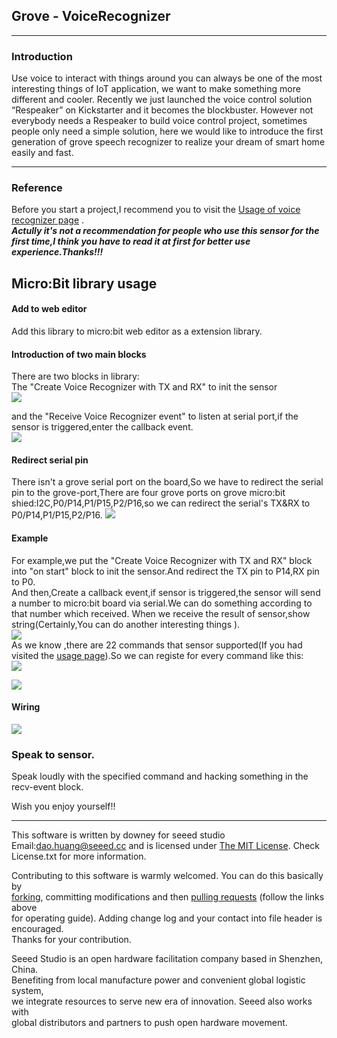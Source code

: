 ## Grove - VoiceRecognizer
***
### Introduction 
Use voice to interact with things around you can always be one of the most interesting things of IoT application, we want to make something more different and cooler. Recently we just launched the voice control solution “Respeaker” on Kickstarter and it becomes the blockbuster. However not everybody needs a Respeaker to build voice control project, sometimes people only need a simple solution, here we would like to introduce the first generation of grove speech recognizer to realize your dream of smart home easily and fast.
***  
### <span id="jump">Reference</span>  
Before you start a project,I recommend you to visit the [Usage of voice recognizer page](http://wiki.seeedstudio.com/Grove-Speech_Recognizer/)  .   
***Actully it's not a recommendation  for people who use this sensor for the first time,I think you have to read it at  first for better use experience.Thanks!!!***



## Micro:Bit library usage  
#### Add to web editor
Add this library to micro:bit web editor as a extension library.
#### Introduction of two main blocks
There are two blocks in library:  
The "Create Voice Recognizer with TX and RX"  to init the sensor  
![](https://user-images.githubusercontent.com/30164980/47712676-4a422a00-dc73-11e8-893a-2ea7e8d42856.png)  


and the "Receive Voice Recognizer event"  to listen at serial port,if the sensor is triggered,enter the callback event.   
![](https://user-images.githubusercontent.com/30164980/47712697-5b8b3680-dc73-11e8-9edc-ba021fedf18b.png)  
 
#### Redirect serial pin
There isn't a grove serial port on the board,So we have to redirect the serial pin to the grove-port,There are four grove ports on grove micro:bit shied:I2C,P0/P14,P1/P15,P2/P16,so we can redirect the serial's TX&RX to P0/P14,P1/P15,P2/P16.
![](https://user-images.githubusercontent.com/30164980/47713406-2a136a80-dc75-11e8-9cb1-dbb3253e05cf.png)  
#### Example  
For example,we put the "Create Voice Recognizer with TX and RX" block into "on start" block to init the sensor.And redirect the TX pin to P14,RX pin to P0.  
And then,Create a callback event,if sensor is triggered,the sensor will send a number to micro:bit board via serial.We can do something according to that number which received.
When we receive the result of sensor,show string(Certainly,You can do another interesting things ).    
![](https://user-images.githubusercontent.com/30164980/47713294-e9b3ec80-dc74-11e8-9593-4ede364a75dd.png)  
As we know ,there are 22 commands that sensor supported(If you had visited the [usage page](#jump)).So we can registe for every command like this:  
![](https://user-images.githubusercontent.com/30164980/47713368-16680400-dc75-11e8-865a-d981ffc7dfb9.png)  

![](https://user-images.githubusercontent.com/30164980/47714694-875ceb00-dc78-11e8-84f5-55af1c2facad.png)  

#### Wiring  
![](https://user-images.githubusercontent.com/30164980/47714151-0b15d800-dc77-11e8-92a8-a9acc67282be.png)  

### Speak to sensor.
Speak loudly  with the specified command and hacking something in the recv-event block.

Wish you enjoy yourself!!


***
This software is written by downey  for seeed studio<br>
Email:dao.huang@seeed.cc
and is licensed under [The MIT License](http://opensource.org/licenses/mit-license.php). Check License.txt for more information.<br>

Contributing to this software is warmly welcomed. You can do this basically by<br>
[forking](https://help.github.com/articles/fork-a-repo), committing modifications and then [pulling requests](https://help.github.com/articles/using-pull-requests) (follow the links above<br>
for operating guide). Adding change log and your contact into file header is encouraged.<br>
Thanks for your contribution.

Seeed Studio is an open hardware facilitation company based in Shenzhen, China. <br>
Benefiting from local manufacture power and convenient global logistic system, <br>
we integrate resources to serve new era of innovation. Seeed also works with <br>
global distributors and partners to push open hardware movement.<br>
